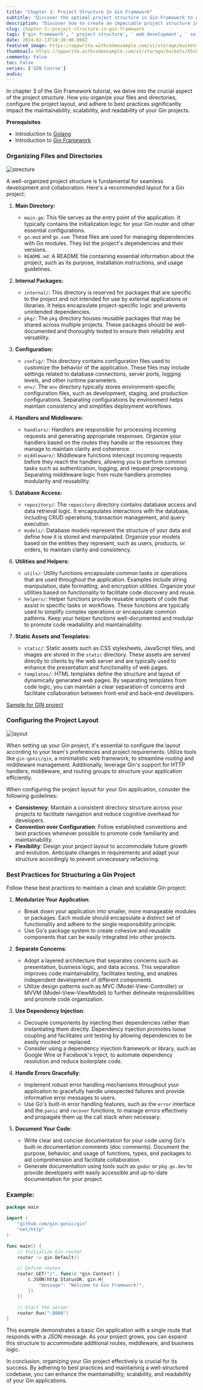 ```yaml
---
title: "Chapter 3: Project Structure In Gin Framework"
subtitle: "Discover the optimal project structure in Gin Framework to enhance your development process"
description: "Discover how to create an impeccable project structure in the powerful Gin Framework as we delve into Chapter 3. Amp up your development game now!"
slug: chapter-3:-project-structure-in-gin-framework
tags: ['gin framework', ' project structure', ' web development', ' software engineering', ' coding']
date: 2024-02-13T18:30:00.000Z
featured_image: https://appwrite.withcodeexample.com/v1/storage/buckets/65cb3fcd6bbe0f7e04d4/files/65cc63e0c85821dc11e1/preview?width=1280&height=0&gravity=center&quality=90&project=65ca51d2711f0f5e1fa8
thumbnail: https://appwrite.withcodeexample.com/v1/storage/buckets/65cb3fcd6bbe0f7e04d4/files/65cc63e0c85821dc11e1/preview?width=1280&height=0&gravity=center&quality=90&project=65ca51d2711f0f5e1fa8
comments: False
toc: False
series: ['GIN Course']
audio: 
---
```

In chapter 3 of the Gin Framework tutorial, we delve into the crucial aspect of the project structure. How you organize your files and directories, configure the project layout, and adhere to best practices significantly impact the maintainability, scalability, and readability of your Gin projects.

**Prerequisites** 
- Introduction to [Golang](https://golang.withcodeexample.com/blog/golang-tutorial-for-beginners/)
- Introduction to [Gin Framework](https://golang.withcodeexample.com/blog/chapter-1-introduction-to-gin-framework/)

### Organizing Files and Directories

![strecture](https://appwrite.withcodeexample.com/v1/storage/buckets/65cb3fcd6bbe0f7e04d4/files/65cc61b69f6ce3e7e3ee/preview?width=1280&height=0&gravity=center&quality=90&project=65ca51d2711f0f5e1fa8)

A well-organized project structure is fundamental for seamless development and collaboration. Here's a recommended layout for a Gin project:

1. **Main Directory:**
   - `main.go`: This file serves as the entry point of the application. It typically contains the initialization logic for your Gin router and other essential configurations.
   - `go.mod` and `go.sum`: These files are used for managing dependencies with Go modules. They list the project's dependencies and their versions.
   - `README.md`: A README file containing essential information about the project, such as its purpose, installation instructions, and usage guidelines.

2. **Internal Packages:**
   - `internal/`: This directory is reserved for packages that are specific to the project and not intended for use by external applications or libraries. It helps encapsulate project-specific logic and prevents unintended dependencies.
   - `pkg/`: The `pkg` directory houses reusable packages that may be shared across multiple projects. These packages should be well-documented and thoroughly tested to ensure their reliability and versatility.

3. **Configuration:**
   - `config/`: This directory contains configuration files used to customize the behavior of the application. These files may include settings related to database connections, server ports, logging levels, and other runtime parameters.
   - `env/`: The `env` directory typically stores environment-specific configuration files, such as development, staging, and production configurations. Separating configurations by environment helps maintain consistency and simplifies deployment workflows.

4. **Handlers and Middleware:**
   - `handlers/`: Handlers are responsible for processing incoming requests and generating appropriate responses. Organize your handlers based on the routes they handle or the resources they manage to maintain clarity and coherence.
   - `middleware/`: Middleware functions intercept incoming requests before they reach the handlers, allowing you to perform common tasks such as authentication, logging, and request preprocessing. Separating middleware logic from route handlers promotes modularity and reusability.

5. **Database Access:**
   - `repository/`: The `repository` directory contains database access and data retrieval logic. It encapsulates interactions with the database, including CRUD operations, transaction management, and query execution.
   - `models/`: Database models represent the structure of your data and define how it is stored and manipulated. Organize your models based on the entities they represent, such as users, products, or orders, to maintain clarity and consistency.

6. **Utilities and Helpers:**
   - `utils/`: Utility functions encapsulate common tasks or operations that are used throughout the application. Examples include string manipulation, date formatting, and encryption utilities. Organize your utilities based on functionality to facilitate code discovery and reuse.
   - `helpers/`: Helper functions provide reusable snippets of code that assist in specific tasks or workflows. These functions are typically used to simplify complex operations or encapsulate common patterns. Keep your helper functions well-documented and modular to promote code readability and maintainability.

7. **Static Assets and Templates:**
   - `static/`: Static assets such as CSS stylesheets, JavaScript files, and images are stored in the `static` directory. These assets are served directly to clients by the web server and are typically used to enhance the presentation and functionality of web pages.
   - `templates/`: HTML templates define the structure and layout of dynamically generated web pages. By separating templates from code logic, you can maintain a clear separation of concerns and facilitate collaboration between front-end and back-end developers.

[Sample for GIN project](https://github.com/eddycjy/go-gin-example)

### Configuring the Project Layout

![layout](https://appwrite.withcodeexample.com/v1/storage/buckets/65cb3fcd6bbe0f7e04d4/files/65cc61f7d0f87adc54f7/preview?width=1200&height=0&gravity=center&quality=90&project=65ca51d2711f0f5e1fa8)

When setting up your Gin project, it's essential to configure the layout according to your team's preferences and project requirements. Utilize tools like `gin-gonic/gin`, a minimalistic web framework, to streamline routing and middleware management. Additionally, leverage Gin's support for HTTP handlers, middleware, and routing groups to structure your application efficiently.

When configuring the project layout for your Gin application, consider the following guidelines:

- **Consistency**: Maintain a consistent directory structure across your projects to facilitate navigation and reduce cognitive overhead for developers.
- **Convention over Configuration**: Follow established conventions and best practices whenever possible to promote code familiarity and maintainability.
- **Flexibility**: Design your project layout to accommodate future growth and evolution. Anticipate changes in requirements and adapt your structure accordingly to prevent unnecessary refactoring.


### Best Practices for Structuring a Gin Project

Follow these best practices to maintain a clean and scalable Gin project:

1. **Modularize Your Application**:
   - Break down your application into smaller, more manageable modules or packages. Each module should encapsulate a distinct set of functionality and adhere to the single responsibility principle.
   - Use Go's package system to create cohesive and reusable components that can be easily integrated into other projects.

2. **Separate Concerns**:
   - Adopt a layered architecture that separates concerns such as presentation, business logic, and data access. This separation improves code maintainability, facilitates testing, and enables independent development of different components.
   - Utilize design patterns such as MVC (Model-View-Controller) or MVVM (Model-View-ViewModel) to further delineate responsibilities and promote code organization.

3. **Use Dependency Injection**:
   - Decouple components by injecting their dependencies rather than instantiating them directly. Dependency injection promotes loose coupling and facilitates unit testing by allowing dependencies to be easily mocked or replaced.
   - Consider using a dependency injection framework or library, such as Google Wire or Facebook's Inject, to automate dependency resolution and reduce boilerplate code.

4. **Handle Errors Gracefully**:
   - Implement robust error handling mechanisms throughout your application to gracefully handle unexpected failures and provide informative error messages to users.
   - Use Go's built-in error handling features, such as the `error` interface and the `panic` and `recover` functions, to manage errors effectively and propagate them up the call stack when necessary.

5. **Document Your Code**:
   - Write clear and concise documentation for your code using Go's built-in documentation comments (doc comments). Document the purpose, behavior, and usage of functions, types, and packages to aid comprehension and facilitate collaboration.
   - Generate documentation using tools such as `godoc` or `pkg.go.dev` to provide developers with easily accessible and up-to-date documentation for your project.


### Example:

```go
package main

import (
    "github.com/gin-gonic/gin"
    "net/http"
)

func main() {
    // Initialize Gin router
    router := gin.Default()

    // Define routes
    router.GET("/", func(c *gin.Context) {
        c.JSON(http.StatusOK, gin.H{
            "message": "Welcome to Gin Framework!",
        })
    })

    // Start the server
    router.Run(":8080")
}
```

This example demonstrates a basic Gin application with a single route that responds with a JSON message. As your project grows, you can expand this structure to accommodate additional routes, middleware, and business logic.

In conclusion, organizing your Gin project effectively is crucial for its success. By adhering to best practices and maintaining a well-structured codebase, you can enhance the maintainability, scalability, and readability of your Gin applications.